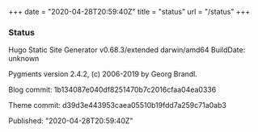 +++
date = "2020-04-28T20:59:40Z"
title = "status"
url = "/status"
+++

### Status

Hugo Static Site Generator v0.68.3/extended darwin/amd64 BuildDate: unknown

Pygments version 2.4.2, (c) 2006-2019 by Georg Brandl.

Blog commit: 1b134087e040df8251470b7c2016cfaa04ea0336

Theme commit: d39d3e443953caea05510b19fdd7a259c71a0ab3

Published: "2020-04-28T20:59:40Z"
